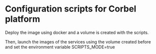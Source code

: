 # Configuration scripts for Corbel platform

Deploy the image using docker and a volume is created with the scripts.

Then, launch the images of the services using the volume created before and set the environment variable SCRIPTS_MODE=true